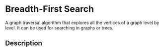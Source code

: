 # Breadth-First Search
A graph traversal algorithm that explores all the vertices of a graph level by level. It can be used for searching in graphs or trees.

## Description

